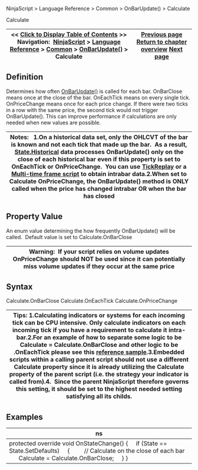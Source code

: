 ﻿
NinjaScript > Language Reference > Common > OnBarUpdate() > Calculate

Calculate

| << [Click to Display Table of Contents](calculate.md) >> **Navigation:**     [NinjaScript](ninjascript.md) > [Language Reference](language_reference_wip.md) > [Common](common.md) > [OnBarUpdate()](onbarupdate.md) > Calculate | [Previous page](barsperiod.md) [Return to chapter overview](onbarupdate.md) [Next page](count.md) |
| --- | --- |
## Definition
Determines how often [OnBarUpdate()](onbarupdate.md) is called for each bar. OnBarClose means once at the close of the bar. OnEachTick means on every single tick. OnPriceChange means once for each price change. If there were two ticks in a row with the same price, the second tick would not trigger OnBarUpdate(). This can improve performance if calculations are only needed when new values are possible.
 

| Notes:   1.On a historical data set, only the OHLCVT of the bar is known and not each tick that made up the bar.  As a result, [State.Historical](state.md) data processes OnBarUpdate() only on the close of each historical bar even if this property is set to OnEachTick or OnPriceChange.  You can use [TickReplay](tick_replay.md) or a [Multi-time frame script](multi-time_frame__instruments.md) to obtain intrabar data.2.When set to Calculate OnPriceChange, the OnBarUpdate() method is ONLY called when the price has changed intrabar OR when the bar has closed |
| --- |

## Property Value
An enum value determining the how frequently OnBarUpdate() will be called.  Default value is set to Calculate.OnBarClose
 

| Warning:  If your script relies on volume updates OnPriceChange should NOT be used since it can potentially miss volume updates if they occur at the same price |
| --- |

## Syntax
Calculate.OnBarClose
Calculate.OnEachTick
Calculate.OnPriceChange
 

| Tips: 1.Calculating indicators or systems for each incoming tick can be CPU intensive. Only calculate indicators on each incoming tick if you have a requirement to calculate it intra-bar.2.For an example of how to separate some logic to be Calculate = Calculate.OnBarClose and other logic to be .OnEachTick please see this [reference sample](http://www.ninjatrader.com/support/forum/showthread.php?t=19387).3.Embedded scripts within a calling parent script should not use a different Calculate property since it is already utilizing the Calculate property of the parent script (i.e. the strategy your indicator is called from).4.  Since the parent NinjaScript therefore governs this setting, it should be set to the highest needed setting satisfying all its childs. |
| --- |
## 
## 
## Examples

| ns |
| --- |
| protected override void OnStateChange() {      if (State == State.SetDefaults)      {          // Calculate on the close of each bar          Calculate = Calculate.OnBarClose;      } } |
